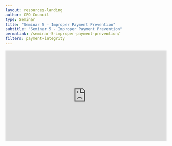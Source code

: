 ```yaml
---
layout: resources-landing
author: CFO Council
type: Seminar
title: "Seminar 5 - Improper Payment Prevention"
subtitle: "Seminar 5 - Improper Payment Prevention"
permalink: /seminar-5-improper-payment-prevention/
filters: payment-integrity
---
```


<div style="padding:56.25% 0 0 0;position:relative;"><iframe src="https://player.vimeo.com/video/566754276?badge=0&amp;autopause=0&amp;player_id=0&amp;app_id=58479" frameborder="0" allow="autoplay; fullscreen; picture-in-picture" allowfullscreen style="position:absolute;top:0;left:0;width:100%;height:100%;" title="Seminar 5.mp4"></iframe></div><script src="https://player.vimeo.com/api/player.js"></script>
